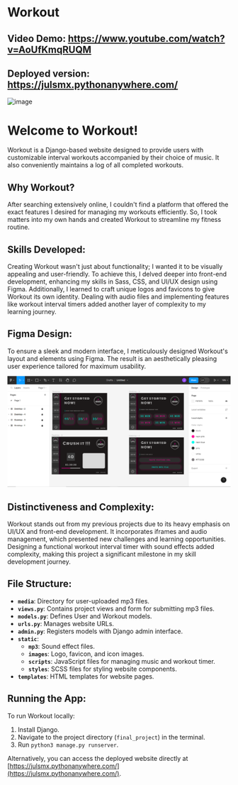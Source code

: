# Workout
## Video Demo: https://www.youtube.com/watch?v=AoUfKmqRUQM
## Deployed version: https://julsmx.pythonanywhere.com/
![image](https://github.com/JuliaMaxx/final_project/assets/121096183/f21d5fef-f05b-4462-aa71-e5b6c4bfce8d)

# Welcome to Workout!

Workout is a Django-based website designed to provide users with customizable interval workouts accompanied by their choice of music. It also conveniently maintains a log of all completed workouts.

## Why Workout?

After searching extensively online, I couldn't find a platform that offered the exact features I desired for managing my workouts efficiently. So, I took matters into my own hands and created Workout to streamline my fitness routine.

## Skills Developed:

Creating Workout wasn't just about functionality; I wanted it to be visually appealing and user-friendly. To achieve this, I delved deeper into front-end development, enhancing my skills in Sass, CSS, and UI/UX design using Figma. Additionally, I learned to craft unique logos and favicons to give Workout its own identity. Dealing with audio files and implementing features like workout interval timers added another layer of complexity to my learning journey.

## Figma Design:

To ensure a sleek and modern interface, I meticulously designed Workout's layout and elements using Figma. The result is an aesthetically pleasing user experience tailored for maximum usability.

![Screenshot of Figma design](Screenshot.png)

## Distinctiveness and Complexity:

Workout stands out from my previous projects due to its heavy emphasis on UI/UX and front-end development. It incorporates iframes and audio management, which presented new challenges and learning opportunities. Designing a functional workout interval timer with sound effects added complexity, making this project a significant milestone in my skill development journey.

## File Structure:

- **`media`**: Directory for user-uploaded mp3 files.
- **`views.py`**: Contains project views and form for submitting mp3 files.
- **`models.py`**: Defines User and Workout models.
- **`urls.py`**: Manages website URLs.
- **`admin.py`**: Registers models with Django admin interface.
- **`static`**:
    - **`mp3`**: Sound effect files.
    - **`images`**: Logo, favicon, and icon images.
    - **`scripts`**: JavaScript files for managing music and workout timer.
    - **`styles`**: SCSS files for styling website components.
- **`templates`**: HTML templates for website pages.

## Running the App:

To run Workout locally:

1. Install Django.
2. Navigate to the project directory (`final_project`) in the terminal.
3. Run `python3 manage.py runserver`.

Alternatively, you can access the deployed website directly at [https://julsmx.pythonanywhere.com/](https://julsmx.pythonanywhere.com/).
